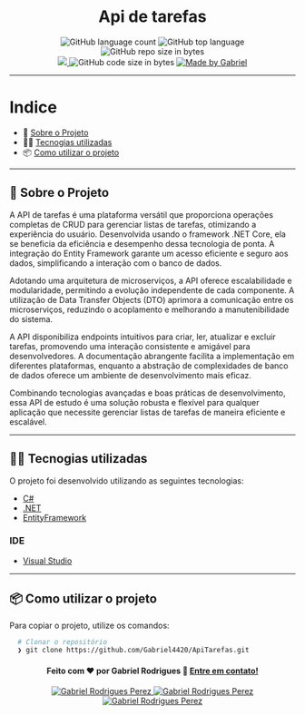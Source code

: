 <h1 align="center">
  Api de tarefas 
</h1>

<p align="center">
   <img alt="GitHub language count" src="https://img.shields.io/github/languages/count/Gabriel4420/ApiTarefas">

  <img alt="GitHub top language" src="https://img.shields.io/github/languages/top/Gabriel4420/ApiTarefas?logo=html">

  <img alt="GitHub repo size in bytes" src="https://img.shields.io/github/repo-size/Gabriel4420/ApiTarefas?color=green">

  <br>
  
  <a href="https://www.codacy.com/manual/Gabriel4420/ApiTarefas?utm_source=github.com&amp;utm_medium=referral&amp;utm_content=Gabriel4420/ApiTarefas&amp;utm_campaign=Badge_Grade">
    <img src="https://app.codacy.com/project/badge/Grade/6dd6b46abeb14e99935a2b9ac5c6ede2"/>
  </a>
  
  <img alt="GitHub code size in bytes" src="https://img.shields.io/github/last-commit/Gabriel4420/ApiTarefas">


  <a href="https://www.linkedin.com/in/gabriel-rodrigues-perez-2069b072/">
    <img alt="Made by Gabriel" src="https://img.shields.io/badge/made%20by-Gabriel-%2304D361">
  </a>
</p>

---

# Indice

- :rocket: [Sobre o Projeto](#rocket-sobre-o-projeto)
- 👨‍💻️ [Tecnogias utilizadas](#%EF%B8%8F-tecnogias-utilizadas)
- 📦️ [Como utilizar o projeto](#%EF%B8%8F-como-utilizar-o-projeto)
---

## :rocket: Sobre o Projeto

A API de tarefas é uma plataforma versátil que proporciona operações completas de CRUD para gerenciar listas de tarefas, otimizando a experiência do usuário. Desenvolvida usando o framework .NET Core, ela se beneficia da eficiência e desempenho dessa tecnologia de ponta. A integração do Entity Framework garante um acesso eficiente e seguro aos dados, simplificando a interação com o banco de dados.

Adotando uma arquitetura de microserviços, a API oferece escalabilidade e modularidade, permitindo a evolução independente de cada componente. A utilização de Data Transfer Objects (DTO) aprimora a comunicação entre os microserviços, reduzindo o acoplamento e melhorando a manutenibilidade do sistema.

A API disponibiliza endpoints intuitivos para criar, ler, atualizar e excluir tarefas, promovendo uma interação consistente e amigável para desenvolvedores. A documentação abrangente facilita a implementação em diferentes plataformas, enquanto a abstração de complexidades de banco de dados oferece um ambiente de desenvolvimento mais eficaz.

Combinando tecnologias avançadas e boas práticas de desenvolvimento, essa API de estudo é uma solução robusta e flexível para qualquer aplicação que necessite gerenciar listas de tarefas de maneira eficiente e escalável.

---

## 👨‍💻️ Tecnogias utilizadas

O projeto foi desenvolvido utilizando as seguintes tecnologias:

- [C#](https://learn.microsoft.com/pt-br/dotnet/csharp/)
- [.NET](https://learn.microsoft.com/pt-br/dotnet/)
- [EntityFramework](https://learn.microsoft.com/pt-br/ef/core/)

### IDE

  - [Visual Studio](https://visualstudio.microsoft.com/pt-br/)

---

## 📦️ Como utilizar o projeto

Para copiar o projeto, utilize os comandos:

```bash
  # Clonar o repositório
  ❯ git clone https://github.com/Gabriel4420/ApiTarefas.git
```

<h4 align="center">
  Feito com ❤️ por Gabriel Rodrigues 👋️ <a href="mailto:gabriel_rodrigues_perez@hotmail.com">Entre em contato!</a>
</h4>

<p align="center">

  <a href="https://www.linkedin.com/in/gabriel-rodrigues-perez-2069b072/">
    <img alt="Gabriel Rodrigues Perez" src="https://img.shields.io/badge/LinkedIn-Gabriel_Rodrigues-0e76a8?style=flat&logoColor=white&logo=linkedin">
  </a>
  <a href="https://www.facebook.com/gabriel.rodrigues.perez">
    <img alt="Gabriel Rodrigues Perez" src="https://img.shields.io/badge/Facebook-Gabriel_Rodrigues-1778F2?style=flat&logoColor=white&logo=facebook">
  </a>
  <a href="https://www.instagram.com/gabriel_rodrigues_perez/">
    <img alt="Gabriel Rodrigues Perez" src="https://img.shields.io/badge/Instagram-@gabriel4420-833AB4?style=flat&logoColor=white&logo=instagram">
  </a>
  
  
</p>
